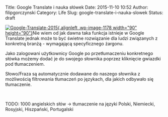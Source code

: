 Title: Google Translate i nauka słówek
Date: 2015-11-10 10:52
Author: filipgorczynski
Category: Life
Slug: google-translate-i-nauka-slowek
Status: draft

[![Google-Translate-2015](https://filipgorczynski.files.wordpress.com/2015/11/google-translate-2015.png?w=150){.alignleft .wp-image-1178 width="90" height="90"}](https://filipgorczynski.files.wordpress.com/2015/11/google-translate-2015.png)Nie wiem od jak dawna taka funkcja istnieje w Google Translate jednak może to być świetne rozwiązanie dla ludzi związanych z konkretną branżą - wymagającą specyficznego żargonu.

Jako zalogowani użytkownicy Google po przetłumaczeniu konkretnego słówka możemy dodać je do swojego słownika poprzez kliknięcie gwiazdki pod tłumaczeniem.

Słowo/Fraza są automatycznie dodawane do naszego słownika z możliwością filtrowania tłumaczeń po językach, dla jakich odbywało się tłumaczenie.

 

TODO: 1000 angielskich słów -\> tłumaczenie na języki Polski, Niemiecki, Rosyjski, Hiszpański, Portugalski
